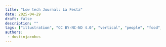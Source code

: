 ```yaml
---
title: "Low tech Journal: La Festa"
date: 2025-04-29
draft: false
description: ""
tags: ["illustration", "CC BY-NC-ND 4.0", "vertical", "people", "food", "transport", "solar"]
authors:
 - dustinjacobus
---
```



